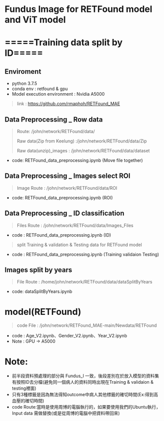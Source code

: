 # Fundus Image for RETFound model and ViT model
# =====Training data split by ID=====
>
## Enviroment
* python 3.7.5 
* conda env : retfound & gpu
* Model execution environment : Nvidia A5000
> link : https://github.com/rmaphoh/RETFound_MAE

## Data Preprocessing _ Row data
> Route: /john/network/RETFound/data/
> 
> Raw data(Zip from Keelung) :/john/network/RETFound/data/Zip
> 
> Raw data(unzip)_images : /john/network/RETFound/data/dataset
> 
* code: RETFound_data_preprocessing.ipynb (Move file together)

## Data Preprocessing _ Images select ROI
> Image Route : /john/network/RETFound/data/ROI
>
* code: RETFound_data_preprocessing.ipynb (ROI)

## Data Preprocessing _ ID classification
> Files Route : /john/network/RETFound/data/Images_Files
>
* code : RETFound_data_preprocessing.ipynb (ID)
> split Training & validation & Testing data for RETFound model
> 
* code : RETFound_data_preprocessing.ipynb (Training validaion Testing)

## Images split by years
> File Route : /home/john/network/RETFound/data/dataSplitByYears
* code: dataSplitByYears.ipynb

# model(RETFound)
> code File : /john/network/RETFound_MAE-main/Newdata/RETFound
* code : Age_V2.ipynb、Gender_V2.ipynb、Year_V2.ipynb
* Note : GPU -> A5000

# Note:
* 前半段資料預處理的部分與 Fundus_I 一致，後段差別在於放入模型的資料集有按照ID去分檔(避免同一個病人的資料同時出現在Training & validaion & testing裡面)
* 只有3種標籤是因為無法得知outcome中病人其他標籤的確切時間(Ex:得到高血壓的確切時間)
* code Route:當時是使用周博的電腦執行的，如果要使用我們的Ubuntu執行，Input data 需做替換(或是從周博的電腦中把資料帶回來)
